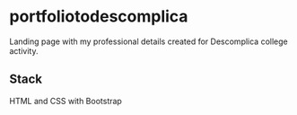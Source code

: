 # portfoliotodescomplica
Landing page with my professional details created for Descomplica college activity.

## Stack
HTML and CSS with Bootstrap
